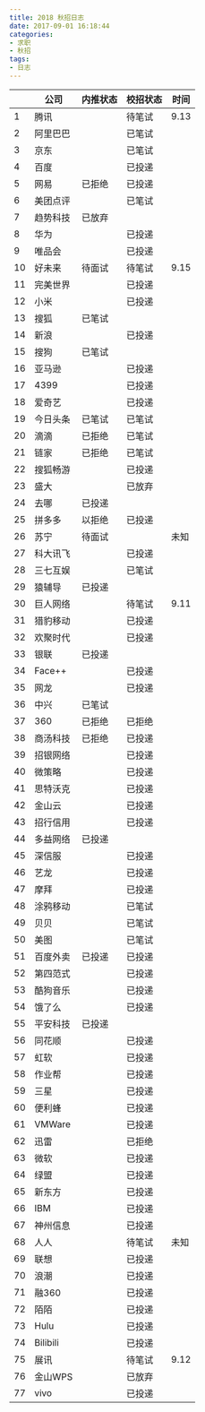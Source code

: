 ```yaml
---
title: 2018 秋招日志
date: 2017-09-01 16:18:44
categories:
- 求职
- 秋招
tags:
- 日志
---
```

||公司|内推状态|校招状态|时间|
|---|---|---|---|---|
|1	|	腾讯		|			|	待笔试	|	9.13	|
|2	|	阿里巴巴	|			|	已笔试	|			|
|3	|	京东		|			|	已笔试	|			|
|4	|	百度		|			|	已投递	|			|
|5	|	网易		|	已拒绝	|	已投递	|			|
|6	|	美团点评	|			|	已笔试	|			|
|7	|	趋势科技	|	已放弃	|			|			|
|8	|	华为		|			|	已投递	|			|
|9	|	唯品会	|			|	已投递	|			|
|10	|	好未来	|	待面试	|	待笔试	|	9.15	|
|11	|	完美世界	|			|	已投递	|			|
|12	|	小米		|			|	已投递	|			|
|13	|	搜狐		|	已笔试	|			|			|
|14	|	新浪		|			|	已投递	|			|
|15	|	搜狗		|	已笔试	|			|			|
|16	|	亚马逊	|			|	已投递	|			|
|17	|	4399	|			|	已投递	|			|
|18	|	爱奇艺	|			|	已投递	|			|
|19	|	今日头条	|	已笔试	|	已笔试	|			|
|20	|	滴滴		|	已拒绝	|	已笔试	|			|
|21	|	链家		|	已拒绝	|	已笔试	|			|
|22	|	搜狐畅游	|			|	已投递	|			|
|23	|	盛大		|			|	已放弃	|			|
|24	|	去哪		|	已投递	|			|			|
|25	|	拼多多	|	以拒绝	|	已投递	|			|
|26	|	苏宁		|	待面试	|			|	未知		|
|27	|	科大讯飞	|			|	已投递	|			|
|28	|	三七互娱	|			|	已笔试	|			|
|29	|	猿辅导	|	已投递	|			|			|
|30	|	巨人网络	|			|	待笔试	|	9.11	|
|31	|	猎豹移动	|			|	已投递	|			|
|32	|	欢聚时代	|			|	已投递	|			|
|33	|	银联		|	已投递	|			|			|
|34	|	Face++	|			|	已投递	|			|
|35	|	网龙		|			|	已投递	|			|
|36	|	中兴		|	已笔试	|			|			|
|37	|	360		|	已拒绝	|	已拒绝	|			|
|38	|	商汤科技	|	已拒绝	|	已投递	|			|
|39	|	招银网络	|			|	已投递	|			|
|40	|	微策略	|			|	已投递	|			|
|41	|	思特沃克	|			|	已投递	|			|
|42	|	金山云	|			|	已投递	|			|
|43	|	招行信用	|			|	已投递	|			|
|44	|	多益网络	|	已投递	|			|			|
|45	|	深信服	|			|	已投递	|			|
|46	|	艺龙		|			|	已投递	|			|
|47	|	摩拜		|			|	已投递	|			|
|48	|	涂鸦移动	|			|	已笔试	|			|
|49	|	贝贝		|			|	已笔试	|			|
|50	|	美图		|			|	已笔试	|			|
|51	|	百度外卖	|	已投递	|	已投递	|			|
|52	|	第四范式	|			|	已投递	|			|
|53	|	酷狗音乐	|			|	已投递	|			|
|54	|	饿了么	|			|	已投递	|			|
|55	|	平安科技	|	已投递	|			|			|
|56	|	同花顺	|			|	已投递	|			|
|57	|	虹软		|			|	已投递	|			|
|58	|	作业帮	|			|	已投递	|			|
|59	|	三星		|			|	已投递	|			|
|60	|	便利蜂	|			|	已投递	|			|
|61	|	VMWare	|			|	已投递	|			|
|62	|	迅雷		|			|	已拒绝	|			|
|63	|	微软		|			|	已投递	|			|
|64	|	绿盟		|			|	已投递	|			|
|65	|	新东方	|			|	已投递	|			|
|66	|	IBM		|			|	已投递	|			|
|67	|	神州信息	|			|	已投递	|			|
|68	|	人人		|			|	待笔试	|	未知		|
|69	|	联想		|			|	已投递	|			|
|70	|	浪潮		|			|	已投递	|			|
|71 |	融360	|			|	已投递	|			|
|72	|	陌陌		|			|	已投递	|			|
|73	|	Hulu	|			|	已投递	|			|
|74	|	Bilibili|			|	已投递	|			|
|75	|	展讯		|			|	待笔试	|	9.12	|
|76	|	金山WPS	|			|	已放弃	|			|
|77	|	vivo	|			|	已投递	|			|